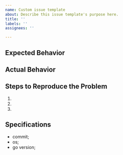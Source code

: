 ```yaml
---
name: Custom issue template
about: Describe this issue template's purpose here.
title: ''
labels: ''
assignees: ''

---
```


## Expected Behavior


## Actual Behavior


## Steps to Reproduce the Problem

  1.
  2.
  3.

## Specifications

  - commit; 
  - os;
  - go version;
